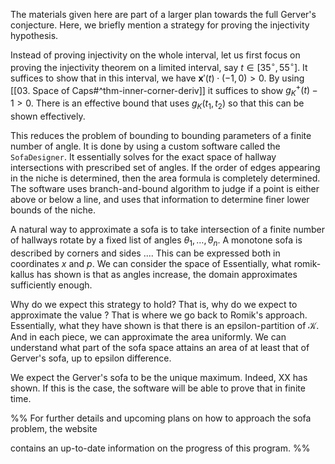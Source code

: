The materials given here are part of a larger plan towards the full Gerver's conjecture. Here, we briefly mention a strategy for proving the injectivity hypothesis. 

Instead of proving injectivity on the whole interval, let us first focus on proving the injectivity theorem on a limited interval, say $t \in [35^\circ, 55^\circ]$. It suffices to show that in this interval, we have $\mathbf{x}'(t) \cdot (-1, 0) > 0$. By using [[03. Space of Caps#^thm-inner-corner-deriv]] it suffices to show $g_K^+(t) - 1 > 0$. There is an effective bound that uses $g_K(t_1, t_2)$ so that this can be shown effectively. 

This reduces the problem of bounding to bounding parameters of a finite number of angle. It is done by using a custom software called the `SofaDesigner`. It essentially solves for the exact space of hallway intersections with prescribed set of angles. If the order of edges appearing in the niche is determined, then the area formula is completely determined. The software uses branch-and-bound algorithm to judge if a point is either above or below a line, and uses that information to determine finer lower bounds of the niche. 

A natural way to approximate a sofa is to take intersection of a finite number of hallways rotate by a fixed list of angles $\theta_1, \dots, \theta_n$. A monotone sofa is described by corners and sides .... This can be expressed both in coordinates $x$ and $p$. We can consider the space of 
Essentially, what romik-kallus has shown is that as angles increase, the domain approximates sufficiently enough. 

Why do we expect this strategy to hold? That is, why do we expect to approximate the value ?
That is where we go back to Romik's approach. Essentially, what they have shown is that there is an epsilon-partition of $\mathcal{K}$. And in each piece, we can approximate the area uniformly. We can understand what part of the sofa space attains an area of at least that of Gerver's sofa, up to epsilon difference. 

We expect the Gerver's sofa to be the unique maximum. Indeed, XX has shown. If this is the case, the software will be able to prove that in finite time.



%%
For further details and upcoming plans on how to approach the sofa problem, the website 

contains an up-to-date information on the progress of this program.
%%